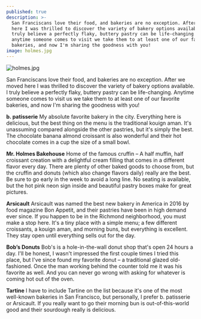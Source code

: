 ```yaml
---
published: true
description: >-
  San Franciscans love their food, and bakeries are no exception. After we moved
  here I was thrilled to discover the variety of bakery options available. I
  truly believe a perfectly flaky, buttery pastry can be life-changing. Now
  anytime someone comes to visit we take them to at least one of our favorite
  bakeries, and now I'm sharing the goodness with you!
image: holmes.jpg
---
```

![holmes.jpg]({{site.baseurl}}/img/holmes.jpg)

San Franciscans love their food, and bakeries are no exception. After we moved here I was thrilled to discover the variety of bakery options available. I truly believe a perfectly flaky, buttery pastry can be life-changing. Anytime someone comes to visit us we take them to at least one of our favorite bakeries, and now I'm sharing the goodness with you! 

**b. patisserie** 
My absolute favorite bakery in the city. Everything here is delicious, but the best thing on the menu is the traditional kouign aman. It's unassuming compared alongside the other pastries, but it's simply the best. The chocolate banana almond croissant is also wonderful and their hot chocolate comes in a cup the size of a small bowl.  

**Mr. Holmes Bakehouse**
Home of the famous cruffin – A half muffin, half croissant creation with a delightful cream filling that comes in a different flavor every day. There are plenty of other baked goods to choose from, but the cruffin and donuts (which also change flavors daily) really are the best. Be sure to go early in the week to avoid a long line. No seating is available, but the hot pink neon sign inside and beautiful pastry boxes make for great pictures. 

**Arsicault**
Arsicault was named the best new bakery in America in 2016 by food magazine Bon Appetit, and their pastries have been in high demand ever since. If you happen to be in the Richmond neighborhood, you must make a stop here. It's a tiny place with a simple menu; a few different croissants, a kouign aman, and morning buns, but everything is excellent. They stay open until everything sells out for the day. 

**Bob’s Donuts**
Bob's is a hole-in-the-wall donut shop that's open 24 hours a day. I'll be honest, I wasn't impressed the first couple times I tried this place, but I've since found my favorite donut – a traditional glazed old-fashioned. Once the man working behind the counter told me it was his favorite as well. And you can never go wrong with asking for whatever is coming hot out of the oven. 

**Tartine**
I have to include Tartine on the list because it's one of the most well-known bakeries in San Francisco, but personally, I prefer b. patisserie or Arsicault.  If you really want to go their morning bun is out-of-this-world good and their sourdough really is delicious.
